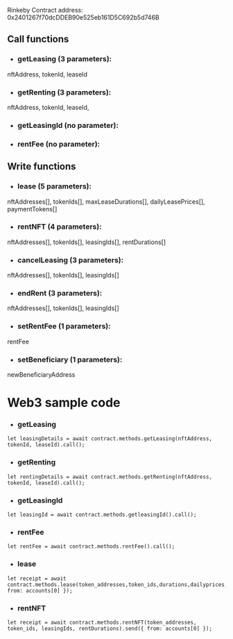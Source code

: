 Rinkeby Contract address: 0x2401267f70dcDDEB90e525eb161D5C692b5d746B

## Call functions

- ### getLeasing (3 parameters):
nftAddress,
tokenId,
leaseId
    
- ### getRenting (3 parameters):
nftAddress,
tokenId,
leaseId,

- ### getLeasingId (no parameter):

- ### rentFee (no parameter):


## Write functions

- ### lease (5 parameters):
nftAddresses[],
tokenIds[],
maxLeaseDurations[],
dailyLeasePrices[],
paymentTokens[]


- ### rentNFT (4 parameters):
nftAddresses[],
tokenIds[],
leasingIds[],
rentDurations[]

- ### cancelLeasing (3 parameters):
nftAddresses[],
tokenIds[],
leasingIds[]
    
- ### endRent (3 parameters):
nftAddresses[],
tokenIds[],
leasingIds[]


- ### setRentFee (1 parameters):
rentFee

- ### setBeneficiary (1 parameters):
newBeneficiaryAddress

# Web3 sample code

- ### getLeasing
```
let leasingDetails = await contract.methods.getLeasing(nftAddress, tokenId, leaseId).call();
 ```
 
 - ### getRenting
 ```
 let rentingDetails = await contract.methods.getRenting(nftAddress, tokenId, leaseId).call();
 ```
 
 - ### getLeasingId
```
let leasingId = await contract.methods.getleasingId().call();
```

 - ### rentFee
```
let rentFee = await contract.methods.rentFee().call();
```

- ### lease
```
let receipt = await contract.methods.lease(token_addresses,token_ids,durations,dailyprices,paymentTypes).send({ from: accounts[0] });
```

- ### rentNFT
```
let receipt = await contract.methods.rentNFT(token_addresses, token_ids, leasingIds, rentDurations).send({ from: accounts[0] });
```
